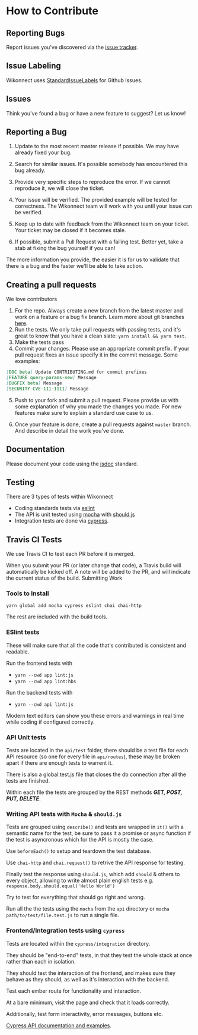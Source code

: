 How to Contribute
==
Reporting Bugs
--
Report issues you've discovered via the [issue tracker](https://github.com/tunapanda/wikonnect/issues).

Issue Labeling
--
Wikonnect uses [StandardIssueLabels](https://github.com/wagenet/StandardIssueLabels) for Github Issues.

Issues
--
Think you've found a bug or have a new feature to suggest? Let us know!

Reporting a Bug
--
1. Update to the most recent master release if possible. We may have already
fixed your bug.

2. Search for similar issues. It's possible somebody has encountered
this bug already.

3. Provide very specific steps to reproduce the error. If we cannot reproduce it, we will
close the ticket.

4. Your issue will be verified. The provided example will be tested for
correctness. The Wikonnect team will work with you until your issue can
be verified.

5. Keep up to date with feedback from the Wikonnect team on your ticket. Your
ticket may be closed if it becomes stale.

6. If possible, submit a Pull Request with a failing test. Better yet, take
a stab at fixing the bug yourself if you can!

The more information you provide, the easier it is for us to validate that
there is a bug and the faster we'll be able to take action.

Creating a pull requests
--
We love contributors

1. For the repo. Always create a new branch from the latest master and work on a feature or a bug fix branch. Learn more about git branches [here](https://git-scm.com/book/en/v2/Git-Branching-Branches-in-a-Nutshell).
2. Run the tests. We only take pull requests with passing tests, and it's great to know that you have a clean slate: `yarn install && yarn test`.
3. Make the tests pass
4. Commit your changes. Please use an appropriate commit prefix. If your pull request fixes an issue specify it in the commit message. Some examples:

```markdown
[DOC beta] Update CONTRIBUTING.md for commit prefixes
[FEATURE query-params-new] Message
[BUGFIX beta] Message
[SECURITY CVE-111-1111] Message
```
5. Push to your fork and submit a pull request. Please provide us with some explanation of why you made the changes you made. For new features make sure to explain a standard use case to us.

6. Once your feature is done, create a pull requests against `master` branch. And describe in detail the work you've done.


Documentation
--
Please document your code using the [jsdoc](https://github.com/jsdoc/jsdoc) standard.

Testing
--
There are 3 types of tests within Wikonnect
- Coding standards tests via [eslint](https://eslint.org)
- The API is unit tested using [mocha](https://mochajs.org/) with [should.js](https://shouldjs.github.io/)
- Integration tests are done via [cypress](https://cypress.io).

Travis CI Tests
--
We use Travis CI to test each PR before it is merged.

When you submit your PR (or later change that code), a Travis build will automatically be kicked off. A note will be added to the PR, and will indicate the current status of the build.
Submitting Work

### Tools to Install

`yarn global add mocha cypress eslint chai chai-http`

The rest are included with the build tools.

### ESlint tests

These will make sure that all the code that's contributed is consistent and readable.

Run the frontend tests with
* `yarn --cwd app lint:js`
* `yarn --cwd app lint:hbs`

Run the backend tests with
* `yarn --cwd api lint:js`

Modern text editors can show you these errors and warnings in real time while coding if configured correctly.

### API Unit tests
Tests are located in the `api/test` folder, there should be a test file for each API resource (so one for every file in `api/routes`), these may be broken apart if there are enough tests to warrent it.

There is also a global.test.js file that closes the db connection after all the tests are finished.

Within each file the tests are grouped by the REST methods __*GET, POST, PUT, DELETE*__.

### Writing API tests with `Mocha` & `should.js`
Tests are grouped using `describe()` and tests are wrapped in `it()` with a semantic name for the test, be sure to pass it a promise or async function if the test is asyncronous which for the API is mostly the case.

Use `beforeEach()` to setup and teardown the test database.

Use `chai-http` and `chai.request()` to retrive the API response for testing.

Finally test the response using `should.js`, which add `should` & others to every object, allowing to write almost plain english tests e.g. `response.body.should.equal('Hello World')`

Try to test for everything that should go right and wrong.

Run all the the tests using the `mocha` from the `api` directory or `mocha path/to/test/file.test.js` to run a single file.

### Frontend/Integration tests using `cypress`

Tests are located within the `cypress/integration` directory.

They should be "end-to-end" tests, in that they test the whole stack at once rather than each in isolation.

They should test the interaction of the frontend, and makes sure they behave as they should, as well as it's interaction with the backend.

Test each ember route for functionality and interaction.

At a bare minimum, visit the page and check that it loads correctly.

Additionally, test form interactivity, error messages, buttons etc.

[Cypress API documentation and examples](https://docs.cypress.io/api/api/table-of-contents.html).